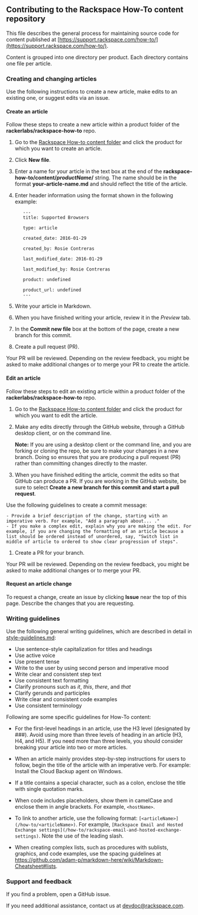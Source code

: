 ## Contributing to the Rackspace How-To content repository

This file describes the general process for maintaining source code for content published at [https://support.rackspace.com/how-to/](https://support.rackspace.com/how-to/).

Content is grouped into one directory per product. Each directory contains one file per article.

### Creating and changing articles

Use the following instructions to create a new article, make edits to an existing one, or suggest edits via an issue.

#### Create an article

Follow these steps to create a new article within a product folder of the **rackerlabs/rackspace-how-to** repo.

1.	Go to the [Rackspace How-to content folder](https://github.com/rackerlabs/rackspace-how-to/tree/master/content) and click the product for which you want to create an article.

2.	Click **New file**.

3.	Enter a name for your article in the text box at the end of the **rackspace-how-to/content/*productName*/** string. The name should be in the format **your-article-name.md** and should reflect the title of the article.

4.	Enter header information using the format shown in the following example:

           ---
           title: Supported Browsers

           type: article

           created_date: 2016-01-29

           created_by: Rosie Contreras

           last_modified_date: 2016-01-29

           last_modified_by: Rosie Contreras

           product: undefined

           product_url: undefined
           ---
5.	Write your article in Markdown.

6.	When you have finished writing your article, review it in the *Preview* tab.

7.	In the **Commit new file** box at the bottom of the page, create a new branch for this commit.

8.	Create a pull request (PR).

Your PR will be reviewed. Depending on the review feedback, you might be asked to make additional changes or to merge your PR to create the article.

#### Edit an article
Follow these steps to edit an existing article within a product folder of the **rackerlabs/rackspace-how-to** repo.

1. Go to the [Rackspace How-to content folder](https://github.com/rackerlabs/rackspace-how-to/tree/master/content) and click the product for which you want to edit the article.

1. Make any edits directly through the GitHub website, through a GitHub desktop client, or on the command line.

    **Note:** If you are using a desktop client or the command line, and you are forking or cloning the repo, be sure to make your changes in a new branch. Doing so ensures that you are producing a pull request (PR) rather than committing changes directly to the master.

1. When you have finished editing the article, commit the edits so that GitHub can produce a PR. If you are working in the GitHub website, be sure to select **Create a new branch for this commit and start a pull request**.

  Use the following guidelines to create a commit message:

    - Provide a brief description of the change, starting with an imperative verb. For example, "Add a paragraph about... ."
    - If you make a complex edit, explain why you are making the edit. For example, if you are changing the formatting of an article because a list should be ordered instead of unordered, say, "Switch list in middle of article to ordered to show clear progression of steps".

1. Create a PR for your branch.

Your PR will be reviewed. Depending on the review feedback, you might be asked to make additional changes or to merge your PR.

#### Request an article change

To request a change, create an issue by clicking **Issue** near the top of this page. Describe the changes that you are requesting.

### Writing guidelines

Use the following general writing guidelines, which are described in detail in [style-guidelines.md](style-guidelines.md):

- Use sentence-style capitalization for titles and headings
- Use active voice
- Use present tense
- Write to the user by using second person and imperative mood
- Write clear and consistent step text
- Use consistent text formatting
- Clarify pronouns such as *it*, *this*, *there*, and *that*
- Clarify gerunds and participles
- Write clear and consistent code examples
- Use consistent terminology

Following are some specific guidelines for How-To content:

- For the first-level headings in an article, use the H3 level (designated by ###). Avoid using more than three levels of heading in an article (H3, H4, and H5). If you need more than three levels, you should consider breaking your article into two or more articles.

- When an article mainly provides step-by-step instructions for users to follow, begin the title of the article with an imperative verb. For example: Install the Cloud Backup agent on Windows.

- If a title contains a special character, such as a colon, enclose the title with single quotation marks.

- When code includes placeholders, show them in camelCase and enclose them in angle brackets. For example, `<hostName>`.

- To link to another article, use the following format: `[<articleName>](/how-to/<articleName>)`. For example,  `[Rackspace Email and Hosted Exchange settings](/how-to/rackspace-email-and-hosted-exchange-settings)`. Note the use of the leading slash.

- When creating complex lists, such as procedures with sublists, graphics, and code examples, use the spacing guidelines at https://github.com/adam-p/markdown-here/wiki/Markdown-Cheatsheet#lists.

### Support and feedback

If you find a problem, open a GitHub issue.

If you need additional assistance, contact us at [devdoc@rackspace.com](mailto:devdoc@rackspace.com).
